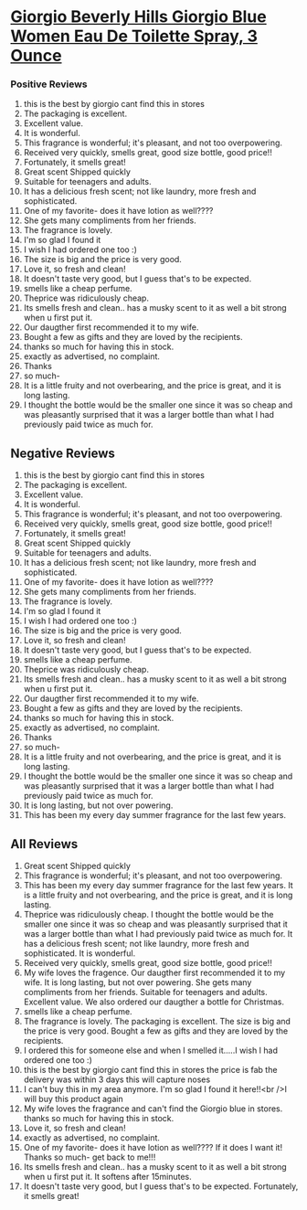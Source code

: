 # [Giorgio Beverly Hills Giorgio Blue Women Eau De Toilette Spray, 3 Ounce](https://products.checkmycream.com/products/Giorgio-Beverly-Hills-Giorgio-Blue-Women-Eau-De-Toilette-Spray-3-Ounce.html)

### Positive Reviews

<ol>
      <li>this is the best by giorgio cant find this in stores</li>
      <li>The packaging is excellent.</li>
      <li>Excellent value.</li>
      <li>It is wonderful.</li>
      <li>This fragrance is wonderful; it&#x27;s pleasant, and not too overpowering.</li>
      <li>Received very quickly, smells great, good size bottle, good price!!</li>
      <li>Fortunately, it smells great!</li>
      <li>Great scent Shipped quickly</li>
      <li>Suitable for teenagers and adults.</li>
      <li>It has a delicious fresh scent; not like laundry, more fresh and sophisticated.</li>
      <li>One of my favorite- does it have lotion as well????</li>
      <li>She gets many compliments from her friends.</li>
      <li>The fragrance is lovely.</li>
      <li>I&#x27;m so glad I found it</li>
      <li>I wish I had ordered one too :)</li>
      <li>The size is big and the price is very good.</li>
      <li>Love it, so fresh and clean!</li>
      <li>It doesn&#x27;t taste very good, but I guess that&#x27;s to be expected.  </li>
      <li>smells like a cheap perfume.</li>
      <li>Theprice was ridiculously cheap.</li>
      <li>Its smells fresh and clean.. has a musky scent to it as well a bit strong when u first put it.</li>
      <li>Our daugther first recommended it to my wife.</li>
      <li>Bought a few as gifts and they are loved by the recipients.</li>
      <li>thanks so much for having this in stock.</li>
      <li>exactly as advertised, no complaint.</li>
      <li>Thanks</li>
      <li>so much-</li>
      <li>It is a little fruity and not overbearing, and the price is great, and it is long lasting.</li>
      <li>I thought the bottle would be the smaller one since it was so cheap and was pleasantly surprised that it was a larger bottle than what I had previously paid twice as much for.</li>
</ol>


<h2>Negative Reviews</h2>
<ol>
<li> this is the best by giorgio cant find this in stores</li>
<li> The packaging is excellent.</li>
<li> Excellent value.</li>
<li> It is wonderful.</li>
<li> This fragrance is wonderful; it&#x27;s pleasant, and not too overpowering.</li>
<li> Received very quickly, smells great, good size bottle, good price!!</li>
<li> Fortunately, it smells great!</li>
<li> Great scent Shipped quickly</li>
<li> Suitable for teenagers and adults.</li>
<li> It has a delicious fresh scent; not like laundry, more fresh and sophisticated.</li>
<li> One of my favorite- does it have lotion as well????</li>
<li> She gets many compliments from her friends.</li>
<li> The fragrance is lovely.</li>
<li> I&#x27;m so glad I found it</li>
<li> I wish I had ordered one too :)</li>
<li> The size is big and the price is very good.</li>
<li> Love it, so fresh and clean!</li>
<li> It doesn&#x27;t taste very good, but I guess that&#x27;s to be expected.  </li>
<li> smells like a cheap perfume.</li>
<li> Theprice was ridiculously cheap.</li>
<li> Its smells fresh and clean.. has a musky scent to it as well a bit strong when u first put it.</li>
<li> Our daugther first recommended it to my wife.</li>
<li> Bought a few as gifts and they are loved by the recipients.</li>
<li> thanks so much for having this in stock.</li>
<li> exactly as advertised, no complaint.</li>
<li> Thanks</li>
<li> so much-</li>
<li> It is a little fruity and not overbearing, and the price is great, and it is long lasting.</li>
<li> I thought the bottle would be the smaller one since it was so cheap and was pleasantly surprised that it was a larger bottle than what I had previously paid twice as much for.</li>
<li> It is long lasting, but not over powering.</li>
<li> This has been my every day summer fragrance for the last few years.</li>
</ol>

<h2>All Reviews</h2>

<ol>
    <li> Great scent Shipped quickly</li>
    <li> This fragrance is wonderful; it&#x27;s pleasant, and not too overpowering.</li>
    <li> This has been my every day summer fragrance for the last few years. It is a little fruity and not overbearing, and the price is great, and it is long lasting.</li>
    <li> Theprice was ridiculously cheap. I thought the bottle would be the smaller one since it was so cheap and was pleasantly surprised that it was a larger bottle than what I had previously paid twice as much for. It has a delicious fresh scent; not like laundry, more fresh and sophisticated. It is wonderful.</li>
    <li> Received very quickly, smells great, good size bottle, good price!!</li>
    <li> My wife loves the fragence. Our daugther first recommended it to my wife. It is long lasting, but not over powering. She gets many compliments from her friends. Suitable for teenagers and adults. Excellent value. We also ordered our daugther a bottle for Christmas.</li>
    <li> smells like a cheap perfume.</li>
    <li> The fragrance is lovely. The packaging is excellent. The size is big and the price is very good. Bought a few as gifts and they are loved by the recipients.</li>
    <li> I ordered this for someone else and when I smelled it.....I wish I had ordered one too :)</li>
    <li> this is the best by giorgio cant find this in stores the price is fab the delivery was within 3 days this will capture noses</li>
    <li> I can&#x27;t buy this in my area anymore. I&#x27;m so glad I found it here!!&lt;br /&gt;I will buy this product again</li>
    <li> My wife loves the fragrance and can&#x27;t find the Giorgio blue in stores.  thanks so much for having this in stock.</li>
    <li> Love it, so fresh and clean!</li>
    <li> exactly as advertised, no complaint.</li>
    <li> One of my favorite- does it have lotion as well???? If it does I want it! Thanks so much- get back to me!!!</li>
    <li> Its smells fresh and clean.. has a musky scent to it as well a bit strong when u first put it. It softens after 15minutes.</li>
    <li> It doesn&#x27;t taste very good, but I guess that&#x27;s to be expected.  Fortunately, it smells great!</li>
</ol>




